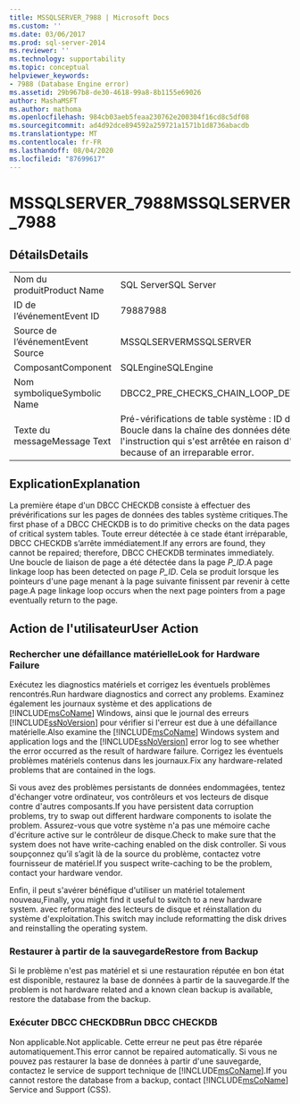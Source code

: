 ```yaml
---
title: MSSQLSERVER_7988 | Microsoft Docs
ms.custom: ''
ms.date: 03/06/2017
ms.prod: sql-server-2014
ms.reviewer: ''
ms.technology: supportability
ms.topic: conceptual
helpviewer_keywords:
- 7988 (Database Engine error)
ms.assetid: 29b967b8-de30-4618-99a8-8b1155e69026
author: MashaMSFT
ms.author: mathoma
ms.openlocfilehash: 984cb03aeb5feaa230762e200304f16cd8c5df08
ms.sourcegitcommit: ad4d92dce894592a259721a1571b1d8736abacdb
ms.translationtype: MT
ms.contentlocale: fr-FR
ms.lasthandoff: 08/04/2020
ms.locfileid: "87699617"
---
```

# <a name="mssqlserver_7988"></a><span data-ttu-id="a5f1b-102">MSSQLSERVER_7988</span><span class="sxs-lookup"><span data-stu-id="a5f1b-102">MSSQLSERVER_7988</span></span>
    
## <a name="details"></a><span data-ttu-id="a5f1b-103">Détails</span><span class="sxs-lookup"><span data-stu-id="a5f1b-103">Details</span></span>  
  
|||  
|-|-|  
|<span data-ttu-id="a5f1b-104">Nom du produit</span><span class="sxs-lookup"><span data-stu-id="a5f1b-104">Product Name</span></span>|<span data-ttu-id="a5f1b-105">SQL Server</span><span class="sxs-lookup"><span data-stu-id="a5f1b-105">SQL Server</span></span>|  
|<span data-ttu-id="a5f1b-106">ID de l’événement</span><span class="sxs-lookup"><span data-stu-id="a5f1b-106">Event ID</span></span>|<span data-ttu-id="a5f1b-107">7988</span><span class="sxs-lookup"><span data-stu-id="a5f1b-107">7988</span></span>|  
|<span data-ttu-id="a5f1b-108">Source de l’événement</span><span class="sxs-lookup"><span data-stu-id="a5f1b-108">Event Source</span></span>|<span data-ttu-id="a5f1b-109">MSSQLSERVER</span><span class="sxs-lookup"><span data-stu-id="a5f1b-109">MSSQLSERVER</span></span>|  
|<span data-ttu-id="a5f1b-110">Composant</span><span class="sxs-lookup"><span data-stu-id="a5f1b-110">Component</span></span>|<span data-ttu-id="a5f1b-111">SQLEngine</span><span class="sxs-lookup"><span data-stu-id="a5f1b-111">SQLEngine</span></span>|  
|<span data-ttu-id="a5f1b-112">Nom symbolique</span><span class="sxs-lookup"><span data-stu-id="a5f1b-112">Symbolic Name</span></span>|<span data-ttu-id="a5f1b-113">DBCC2_PRE_CHECKS_CHAIN_LOOP_DETECTED</span><span class="sxs-lookup"><span data-stu-id="a5f1b-113">DBCC2_PRE_CHECKS_CHAIN_LOOP_DETECTED</span></span>|  
|<span data-ttu-id="a5f1b-114">Texte du message</span><span class="sxs-lookup"><span data-stu-id="a5f1b-114">Message Text</span></span>|<span data-ttu-id="a5f1b-115">Pré-vérifications de table système : ID d’objet O_ID.</span><span class="sxs-lookup"><span data-stu-id="a5f1b-115">System table pre-checks: Object ID O_ID.</span></span> <span data-ttu-id="a5f1b-116">Boucle dans la chaîne des données détectée à P_ID.</span><span class="sxs-lookup"><span data-stu-id="a5f1b-116">Loop in data chain detected at P_ID.</span></span> <span data-ttu-id="a5f1b-117">Vérifiez l'instruction qui s'est arrêtée en raison d'une erreur irréparable.</span><span class="sxs-lookup"><span data-stu-id="a5f1b-117">Check statement terminated because of an irreparable error.</span></span>|  
  
## <a name="explanation"></a><span data-ttu-id="a5f1b-118">Explication</span><span class="sxs-lookup"><span data-stu-id="a5f1b-118">Explanation</span></span>  
 <span data-ttu-id="a5f1b-119">La première étape d'un DBCC CHECKDB consiste à effectuer des prévérifications sur les pages de données des tables système critiques.</span><span class="sxs-lookup"><span data-stu-id="a5f1b-119">The first phase of a DBCC CHECKDB is to do primitive checks on the data pages of critical system tables.</span></span> <span data-ttu-id="a5f1b-120">Toute erreur détectée à ce stade étant irréparable, DBCC CHECKDB s’arrête immédiatement.</span><span class="sxs-lookup"><span data-stu-id="a5f1b-120">If any errors are found, they cannot be repaired; therefore, DBCC CHECKDB terminates immediately.</span></span> <span data-ttu-id="a5f1b-121">Une boucle de liaison de page a été détectée dans la page *P_ID*.</span><span class="sxs-lookup"><span data-stu-id="a5f1b-121">A page linkage loop has been detected on page *P_ID*.</span></span> <span data-ttu-id="a5f1b-122">Cela se produit lorsque les pointeurs d'une page menant à la page suivante finissent par revenir à cette page.</span><span class="sxs-lookup"><span data-stu-id="a5f1b-122">A page linkage loop occurs when the next page pointers from a page eventually return to the page.</span></span>  
  
## <a name="user-action"></a><span data-ttu-id="a5f1b-123">Action de l'utilisateur</span><span class="sxs-lookup"><span data-stu-id="a5f1b-123">User Action</span></span>  
  
### <a name="look-for-hardware-failure"></a><span data-ttu-id="a5f1b-124">Rechercher une défaillance matérielle</span><span class="sxs-lookup"><span data-stu-id="a5f1b-124">Look for Hardware Failure</span></span>  
 <span data-ttu-id="a5f1b-125">Exécutez les diagnostics matériels et corrigez les éventuels problèmes rencontrés.</span><span class="sxs-lookup"><span data-stu-id="a5f1b-125">Run hardware diagnostics and correct any problems.</span></span> <span data-ttu-id="a5f1b-126">Examinez également les journaux système et des applications de [!INCLUDE[msCoName](../../includes/msconame-md.md)] Windows, ainsi que le journal des erreurs [!INCLUDE[ssNoVersion](../../includes/ssnoversion-md.md)] pour vérifier si l'erreur est due à une défaillance matérielle.</span><span class="sxs-lookup"><span data-stu-id="a5f1b-126">Also examine the [!INCLUDE[msCoName](../../includes/msconame-md.md)] Windows system and application logs and the [!INCLUDE[ssNoVersion](../../includes/ssnoversion-md.md)] error log to see whether the error occurred as the result of hardware failure.</span></span> <span data-ttu-id="a5f1b-127">Corrigez les éventuels problèmes matériels contenus dans les journaux.</span><span class="sxs-lookup"><span data-stu-id="a5f1b-127">Fix any hardware-related problems that are contained in the logs.</span></span>  
  
 <span data-ttu-id="a5f1b-128">Si vous avez des problèmes persistants de données endommagées, tentez d'échanger votre ordinateur, vos contrôleurs et vos lecteurs de disque contre d'autres composants.</span><span class="sxs-lookup"><span data-stu-id="a5f1b-128">If you have persistent data corruption problems, try to swap out different hardware components to isolate the problem.</span></span> <span data-ttu-id="a5f1b-129">Assurez-vous que votre système n'a pas une mémoire cache d'écriture active sur le contrôleur de disque.</span><span class="sxs-lookup"><span data-stu-id="a5f1b-129">Check to make sure that the system does not have write-caching enabled on the disk controller.</span></span> <span data-ttu-id="a5f1b-130">Si vous soupçonnez qu’il s’agit là de la source du problème, contactez votre fournisseur de matériel.</span><span class="sxs-lookup"><span data-stu-id="a5f1b-130">If you suspect write-caching to be the problem, contact your hardware vendor.</span></span>  
  
 <span data-ttu-id="a5f1b-131">Enfin, il peut s'avérer bénéfique d'utiliser un matériel totalement nouveau,</span><span class="sxs-lookup"><span data-stu-id="a5f1b-131">Finally, you might find it useful to switch to a new hardware system.</span></span> <span data-ttu-id="a5f1b-132">avec reformatage des lecteurs de disque et réinstallation du système d'exploitation.</span><span class="sxs-lookup"><span data-stu-id="a5f1b-132">This switch may include reformatting the disk drives and reinstalling the operating system.</span></span>  
  
### <a name="restore-from-backup"></a><span data-ttu-id="a5f1b-133">Restaurer à partir de la sauvegarde</span><span class="sxs-lookup"><span data-stu-id="a5f1b-133">Restore from Backup</span></span>  
 <span data-ttu-id="a5f1b-134">Si le problème n'est pas matériel et si une restauration réputée en bon état est disponible, restaurez la base de données à partir de la sauvegarde.</span><span class="sxs-lookup"><span data-stu-id="a5f1b-134">If the problem is not hardware related and a known clean backup is available, restore the database from the backup.</span></span>  
  
### <a name="run-dbcc-checkdb"></a><span data-ttu-id="a5f1b-135">Exécuter DBCC CHECKDB</span><span class="sxs-lookup"><span data-stu-id="a5f1b-135">Run DBCC CHECKDB</span></span>  
 <span data-ttu-id="a5f1b-136">Non applicable.</span><span class="sxs-lookup"><span data-stu-id="a5f1b-136">Not applicable.</span></span> <span data-ttu-id="a5f1b-137">Cette erreur ne peut pas être réparée automatiquement.</span><span class="sxs-lookup"><span data-stu-id="a5f1b-137">This error cannot be repaired automatically.</span></span> <span data-ttu-id="a5f1b-138">Si vous ne pouvez pas restaurer la base de données à partir d'une sauvegarde, contactez le service de support technique de [!INCLUDE[msCoName](../../includes/msconame-md.md)].</span><span class="sxs-lookup"><span data-stu-id="a5f1b-138">If you cannot restore the database from a backup, contact [!INCLUDE[msCoName](../../includes/msconame-md.md)] Service and Support (CSS).</span></span>  
  
  
